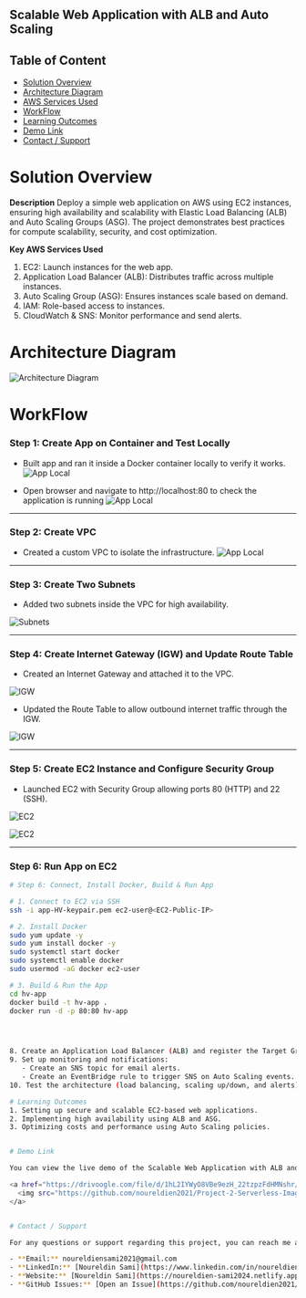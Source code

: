## Scalable Web Application with ALB and Auto Scaling

## Table of Content
- [Solution Overview](#solution-overview)
- [Architecture Diagram](#architecture-diagram)
- [AWS Services Used](#aws-services-used)
- [WorkFlow](#WorkFlow)
- [Learning Outcomes](#Learning-Outcomes)
- [Demo Link](#demo-link)
- [Contact / Support](#contact--support)

 




# Solution Overview

**Description**
Deploy a simple web application on AWS using EC2 instances, ensuring high availability and scalability with Elastic Load Balancing (ALB) and Auto Scaling Groups (ASG). The project demonstrates best practices for compute scalability, security, and cost optimization.


**Key AWS Services Used**
1. EC2: Launch instances for the web app.
2. Application Load Balancer (ALB): Distributes traffic across multiple instances.
3. Auto Scaling Group (ASG): Ensures instances scale based on demand.
4. IAM: Role-based access to instances.
5. CloudWatch & SNS: Monitor performance and send alerts.




# Architecture Diagram

![Architecture Diagram](https://github.com/noureldien2021/Scalable-Web-Application-with-ALB-and-Auto-Scaling/blob/main/digram%20-%20Copy.png)


# WorkFlow
### Step 1: Create App on Container and Test Locally
- Built app and ran it inside a Docker container locally to verify it works.  
![App Local](https://github.com/noureldien2021/Scalable-Web-Application-with-ALB-and-Auto-Scaling/blob/main/screen/local.png)

- Open browser and navigate to http://localhost:80 to check the application is running
![App Local](https://github.com/noureldien2021/Scalable-Web-Application-with-ALB-and-Auto-Scaling/blob/main/screen/local-app-1.png)

---

### Step 2: Create VPC
- Created a custom VPC to isolate the infrastructure.
![App Local](https://github.com/noureldien2021/Scalable-Web-Application-with-ALB-and-Auto-Scaling/blob/main/screen/VPC.png)

---

### Step 3: Create Two Subnets
- Added two subnets inside the VPC for high availability.  

![Subnets](https://github.com/noureldien2021/Scalable-Web-Application-with-ALB-and-Auto-Scaling/blob/main/screen/subnet.png)

---

### Step 4: Create Internet Gateway (IGW) and Update Route Table
- Created an Internet Gateway and attached it to the VPC.

![IGW](https://github.com/noureldien2021/Scalable-Web-Application-with-ALB-and-Auto-Scaling/blob/main/screen/internet%20getway.png)

- Updated the Route Table to allow outbound internet traffic through the IGW.

![IGW](https://github.com/noureldien2021/Scalable-Web-Application-with-ALB-and-Auto-Scaling/blob/main/screen/RT.png)

  
---

### Step 5: Create EC2 Instance and Configure Security Group
- Launched EC2 with Security Group allowing ports 80 (HTTP) and 22 (SSH).  

![EC2](https://github.com/noureldien2021/Scalable-Web-Application-with-ALB-and-Auto-Scaling/blob/main/screen/security%20group.png)

![EC2](https://github.com/noureldien2021/Scalable-Web-Application-with-ALB-and-Auto-Scaling/blob/main/screen/base%20ec2.png)

---

### Step 6: Run App on EC2


```bash
# Step 6: Connect, Install Docker, Build & Run App

# 1. Connect to EC2 via SSH
ssh -i app-HV-keypair.pem ec2-user@<EC2-Public-IP>

# 2. Install Docker
sudo yum update -y
sudo yum install docker -y
sudo systemctl start docker
sudo systemctl enable docker
sudo usermod -aG docker ec2-user

# 3. Build & Run the App
cd hv-app
docker build -t hv-app .
docker run -d -p 80:80 hv-app




8. Create an Application Load Balancer (ALB) and register the Target Group.
9. Set up monitoring and notifications:
   - Create an SNS topic for email alerts.
   - Create an EventBridge rule to trigger SNS on Auto Scaling events.
10. Test the architecture (load balancing, scaling up/down, and alerts).

# Learning Outcomes
1. Setting up secure and scalable EC2-based web applications.
2. Implementing high availability using ALB and ASG.
3. Optimizing costs and performance using Auto Scaling policies.


# Demo Link

You can view the live demo of the Scalable Web Application with ALB and Auto Scaling project here:  

<a href="https://drivoogle.com/file/d/1hL2IYWyO8VBe9ezH_22tzpzFdHMNshr/view?usp=drive_link">
  <img src="https://github.com/noureldien2021/Project-2-Serverless-Image-Processing-with-S3-and-Lambda/blob/main/demo2.jpg?raw=true" alt="Demo Video" width="70"/>
</a>


# Contact / Support

For any questions or support regarding this project, you can reach me at:

- **Email:** noureldiensami2021@gmail.com
- **LinkedIn:** [Noureldin Sami](https://www.linkedin.com/in/noureldien-sami/)
- **Website:** [Noureldin Sami](https://noureldien-sami2024.netlify.app/)  
- **GitHub Issues:** [Open an Issue](https://github.com/noureldien2021/Project-2-Serverless-Image-Processing-with-S3-and-Lambda/issues)
 
